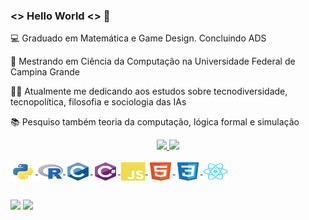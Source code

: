 ### <> Hello World <> 👋

💻 Graduado em Matemática e Game Design. Concluindo ADS

🌱 Mestrando em Ciência da Computação na Universidade Federal de Campina Grande

🐱‍👤 Atualmente me dedicando aos estudos sobre tecnodiversidade, tecnopolítica, filosofia e sociologia das IAs

📚 Pesquiso também teoria da computação, lógica formal e simulação

<div align="center">
  <a href="https://github.com/k010te">
  <img height="180em" src="https://github-readme-stats.vercel.app/api?username=k010te&show_icons=true&theme=dracula&include_all_commits=true&count_private=true"/>
  <img height="180em" src="https://github-readme-stats.vercel.app/api/top-langs/?username=k010te&layout=compact&langs_count=7&theme=dracula"/>
</div>

  <div style="display: inline_block"><br>
  <img align="center" alt="k010te-python" height="30" width="40" src="https://raw.githubusercontent.com/devicons/devicon/master/icons/python/python-original.svg">
  <img align="center" alt="k010te-R" height="30" width="40" src="https://raw.githubusercontent.com/devicons/devicon/master/icons/r/r-original.svg">
  <img align="center" alt="k010te-c" height="30" width="40" src="https://raw.githubusercontent.com/devicons/devicon/master/icons/c/c-original.svg">
  <img align="center" alt="k010te-Csharp" height="30" width="40" src="https://raw.githubusercontent.com/devicons/devicon/master/icons/csharp/csharp-original.svg">
  <img align="center" alt="k010te-Js" height="30" width="40" src="https://raw.githubusercontent.com/devicons/devicon/master/icons/javascript/javascript-plain.svg">
  <img align="center" alt="k010te-HTML" height="30" width="40" src="https://raw.githubusercontent.com/devicons/devicon/master/icons/html5/html5-original.svg">
  <img align="center" alt="k010te-CSS" height="30" width="40" src="https://raw.githubusercontent.com/devicons/devicon/master/icons/css3/css3-original.svg"> 
  <img align="center" alt="k010te-React" height="30" width="40" src="https://raw.githubusercontent.com/devicons/devicon/master/icons/react/react-original.svg">
</div>

  ##
<div>
  
  <a href = "mailto:itagiba.net@gmail.com"><img src="https://img.shields.io/badge/-Gmail-%23333?style=for-the-badge&logo=gmail&logoColor=white" target="_blank"></a>
  <a href="https://www.linkedin.com/in/itagiba-neto/" target="_blank"><img src="https://img.shields.io/badge/-LinkedIn-%230077B5?style=for-the-badge&logo=linkedin&logoColor=white" target="_blank"></a>
  ##
</div>
  

